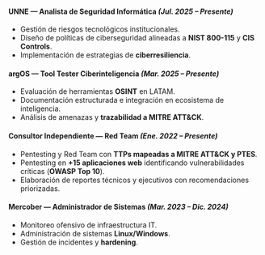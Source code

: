 #### UNNE — Analista de Seguridad Informática *(Jul. 2025 – Presente)*
- Gestión de riesgos tecnológicos institucionales.  
- Diseño de políticas de ciberseguridad alineadas a **NIST 800-115** y **CIS Controls**.  
- Implementación de estrategias de **ciberresiliencia**.

#### argOS — Tool Tester Ciberinteligencia *(Mar. 2025 – Presente)*
- Evaluación de herramientas **OSINT** en LATAM.  
- Documentación estructurada e integración en ecosistema de inteligencia.  
- Análisis de amenazas y **trazabilidad a MITRE ATT&CK**.

#### Consultor Independiente — Red Team *(Ene. 2022 – Presente)*
- Pentesting y Red Team con **TTPs mapeadas a MITRE ATT&CK y PTES**.  
- Pentesting en **+15 aplicaciones web** identificando vulnerabilidades críticas (**OWASP Top 10**).  
- Elaboración de reportes técnicos y ejecutivos con recomendaciones priorizadas.

#### Mercober — Administrador de Sistemas *(Mar. 2023 – Dic. 2024)*
- Monitoreo ofensivo de infraestructura IT.  
- Administración de sistemas **Linux/Windows**.  
- Gestión de incidentes y **hardening**.
